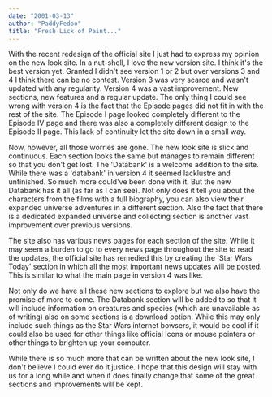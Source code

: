 ```yaml
---
date: "2001-03-13"
author: "PaddyFedoo"
title: "Fresh Lick of Paint..."
---
```


With the recent redesign of the official site I just had to express my opinion on the new look site. In a nut-shell, I love the new version site. I think it's the best version yet. Granted I didn't see version 1 or 2 but over versions 3 and 4 I think there can be no contest. Version 3 was very scarce and wasn't updated with any regularity. Version 4 was a vast improvement. New sections, new features and a regular update. The only thing I could see wrong with version 4 is the fact that the Episode pages did not fit in with the rest of the site. The Episode I page looked completely different to the Episode IV page and there was also a completely different design to the Episode II page. This lack of continuity let the site down in a small way.

Now, however, all those worries are gone. The new look site is slick and continuous. Each section looks the same but manages to remain different so that you don't get lost. The 'Databank' is a welcome addition to the site. While there was a 'databank' in version 4 it seemed lacklustre and unfinished. So much more could've been done with it. But the new Databank has it all (as far as I can see). Not only does it tell you about the characters from the films with a full biography, you can also view their expanded universe adventures in a different section. Also the fact that there is a dedicated expanded universe and collecting section is another vast improvement over previous versions.

The site also has various news pages for each section of the site. While it may seem a burden to go to every news page throughout the site to read the updates, the official site has remedied this by creating the 'Star Wars Today' section in which all the most important news updates will be posted. This is similar to what the main page in version 4 was like.

Not only do we have all these new sections to explore but we also have the promise of more to come. The Databank section will be added to so that it will include information on creatures and species (which are unavailable as of writing) also on some sections is a download option. While this may only include such things as the Star Wars internet bowsers, it would be cool if it could also be used for other things like official Icons or mouse pointers or other things to brighten up your computer.

While there is so much more that can be written about the new look site, I don't believe I could ever do it justice. I hope that this design will stay with us for a long while and when it does finally change that some of the great sections and improvements will be kept.
